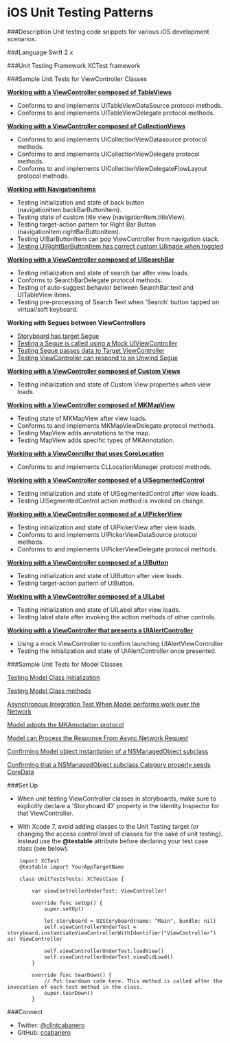 iOS Unit Testing Patterns
=========================


###Description
Unit testing code snippets for various iOS development scenarios.

###Language
Swift 2.x

###Unit Testing Framework
XCTest.framework

###Sample Unit Tests for ViewController Classes

__[Working with a ViewController composed of TableViews](https://gist.github.com/ccabanero/39ee6d5fd7b289dee695)__

* Conforms to and implements UITableViewDataSource protocol methods.
* Conforms to and implements UITableViewDelegate protocol methods.

__[Working with a ViewController composed of CollectionViews](https://gist.github.com/ccabanero/6ef47c1aeb21acfb326d30f6b01825d1)__

* Conforms to and implements UICollectionViewDatasource protocol methods.
* Conforms to and implements UICollectionViewDelegate protocol methods.
* Conforms to and implements UICollectionViewDelegateFlowLayout protocol methods.

__[Working with NavigationItems](https://gist.github.com/ccabanero/4a1a4bfbf5fa3fbbb1070c8765c3de73)__

* Testing initialization and state of back button (navigationItem.backBarButtonItem).
* Testing state of custom title view (navigationItem.titleView).
* Testing target-action pattern for Right Bar Button (navigationItem.rightBarButtonItem).
* Testing UIBarButtonItem can pop ViewController from navigation stack.
* [Testing UIRightBarButtonItem has correct custom UIImage when toggled](https://gist.github.com/ccabanero/ed9111e472f6cb283ff8c3e714712efa)

__[Working with a ViewController composed of UISearchBar](https://gist.github.com/ccabanero/0f20b0708c0d756327995e58ff3309d4)__

* Testing initialization and state of search bar after view loads.
* Conforms to SearchBarDelegate protocol methods.
* Testing of auto-suggest behavior between SearchBar.text and UITableView items.
* Testing pre-processing of Search Text when 'Search' button tapped on virtual/soft keyboard.

__Working with Segues between ViewControllers__

* [Storyboard has target Segue](https://gist.github.com/ccabanero/a0fbb675f44a5136d2811d21a77e332a)
* [Testing a Segue is called using a Mock UIViewController](https://gist.github.com/ccabanero/9f7ad6775eacec3cc997)
* [Testing Segue passes data to Target ViewController](https://gist.github.com/ccabanero/308db4882b7ca4967ebb5d17530177f3)
* [Testing ViewController can respond to an Unwind Segue](https://gist.github.com/ccabanero/177a54d2be3694f08c4f3c8f02f74394)

__[Working with a ViewController composed of Custom Views](https://gist.github.com/ccabanero/ac7237e4591092130326)__

* Testing initialization and state of Custom View properties when view loads.

__[Working with a ViewController composed of MKMapView](https://gist.github.com/ccabanero/90c73c46ed1671298775)__

* Testing state of MKMapView after view loads.
* Conforms to and implements MKMapViewDelegate protocol methods.
* Testing MapView adds annotations to the map.
* Testing MapView adds specific types of MKAnnotation.

__[Working with a ViewConroller that uses CoreLocation](https://gist.github.com/ccabanero/dd35e7bee8205ad225f3de1391027aa5)__

* Conforms to and implements CLLocationManager protocol methods.

__[Working with a ViewController composed of a UISegmentedControl](https://gist.github.com/ccabanero/e204496231a41759fa94)__

* Testing initialization and state of UISegmentedControl after view loads.
* Testing UISegmentedControl action method is invoked on change.

__[Working with a ViewController composed of a UIPickerView](https://gist.github.com/ccabanero/8d1dfa65218b8bb10ebf)__

* Testing initialization and state of UIPickerView after view loads.
* Conforms to and implements UIPickerViewDataSource protocol methods.
* Conforms to and implements UIPickerViewDelegate protocol methods.

__[Working with a ViewController composed of a UIButton](https://gist.github.com/ccabanero/b92197516342c0147688)__

* Testing initialization and state of UIButton after view loads.
* Testing target-action pattern of UIButton.

__[Working with a ViewController composed of a UILabel](https://gist.github.com/ccabanero/68cd8ff461316930f707)__

* Testing initialization and state of UILabel after view loads.
* Testing label state after invoking the action methods of other controls.


__[Working with a ViewController that presents a UIAlertController](https://gist.github.com/ccabanero/b88a77caba37f8dd9fbf)__

* Using a mock ViewController to confirm launching UIAlertViewController
* Testing the initialization and state of UIAlertController once presented.


###Sample Unit Tests for Model Classes

[Testing Model Class Initialization](https://gist.github.com/ccabanero/90c6e2aadfd4efa6b059333edeb2b314) 

[Testing Model Class methods](https://gist.github.com/ccabanero/4221831a4c527c0453a8506628df34af)

[Asynchronous Integration Test When Model performs work over the Network](https://gist.github.com/ccabanero/24a46c777bb29da95ba5)

[Model adopts the MKAnnotation protocol](https://gist.github.com/ccabanero/f6f8aeb7ea06073753bf)

[Model can Process the Response From Async Network Request](https://gist.github.com/ccabanero/1160dc6d95182593d111)

[Confirming Model object instantiation of a NSManagedObject subclass](https://gist.github.com/ccabanero/93501b0cc78e2023f119)

[Confirming that a NSManagedObject subclass Category properly seeds CoreData](https://gist.github.com/ccabanero/3de1a0cfecc7cb4fa9e6)


###Set Up

* When unit testing ViewController classes in storyboards, make sure to explicitly declare a 'Storyboard ID' property in the Identity Inspector for that ViewController.

* With Xcode 7, avoid adding classes to the Unit Testing target (or changing the access control level of classes for the sake of unit testing).  Instead use the __@testable__ attribute before declaring your test case class (see below).

````
    import XCTest
    @testable import YourAppTargetName

    class UnitTestsTests: XCTestCase {

        var viewControllerUnderTest: ViewController!

        override func setUp() {
            super.setUp()

            let storyboard = UIStoryboard(name: "Main", bundle: nil)
            self.viewControllerUnderTest = storyboard.instantiateViewControllerWithIdentifier("ViewController") as! ViewController

            self.viewControllerUnderTest.loadView()
            self.viewControllerUnderTest.viewDidLoad()
        }

        override func tearDown() {
            // Put teardown code here. This method is called after the invocation of each test method in the class.
            super.tearDown()
        }
```` 

###Connect
* Twitter: [@clintcabanero](http://twitter.com/clintcabanero)
* GitHub: [ccabanero](http:///github.com/ccabanero)


    
